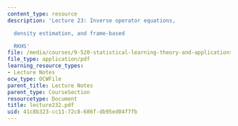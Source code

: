 ```yaml
---
content_type: resource
description: 'Lecture 23: Inverse operator equations,

  density estimation, and frame-based

  RKHS'
file: /media/courses/9-520-statistical-learning-theory-and-applications-spring-2003/41c8b323cc1172c8686fdb95ed04f7fb_lecture232.pdf
file_type: application/pdf
learning_resource_types:
- Lecture Notes
ocw_type: OCWFile
parent_title: Lecture Notes
parent_type: CourseSection
resourcetype: Document
title: lecture232.pdf
uid: 41c8b323-cc11-72c8-686f-db95ed04f7fb
---
```

